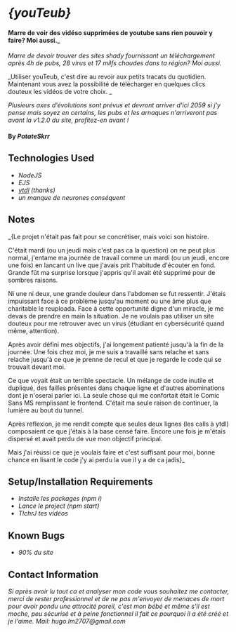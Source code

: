 # _{youTeub}_

#### Marre de voir des vidéso supprimées de youtube sans rien pouvoir y faire? Moi aussi._
_Marre de devoir trouver des sites shady fournissant un téléchargement après 4h de pubs, 28 virus et 17 milfs chaudes dans ta région? Moi aussi._

_Utiliser youTeub, c'est dire au revoir aux petits tracats du quotidien. Maintenant vous avez la possibilité de télécharger en quelques clics douteux les vidéos de votre choix. _

_Plusieurs axes d'évolutions sont prévus et devront arriver d'ici 2059 si j'y pense mais soyez en certains, les pubs et les arnaques n'arriveront pas avant la v1.2.0 du site, profitez-en avant !_

#### By _**PatateSkrr**_

## Technologies Used

* _NodeJS_
* _EJS_
* _[ytdl](https://www.npmjs.com/package/ytdl-core) (thanks)_
* _un manque de neurones conséquent_

## Notes

_{Le projet n'était pas fait pour se concrétiser, mais voici son histoire.

C'était mardi (ou un jeudi mais c'est pas ca la question) on ne peut plus normal, j'entame ma journée de travail comme un mardi (ou un jeudi, encore une fois) en lancant un live que j'avais prit l'habitude d'écouter en fond. Grande fût ma surprise lorsque j'appris qu'il avait été supprimé pour de sombres raisons. 

Ni une ni deux, une grande douleur dans l'abdomen se fut ressentir. J'étais impuissant face à ce problème jusqu'au moment ou une âme plus que charitable le reuploada. Face à cette opportunité digne d'un miracle, je me devais de prendre en main la situation. Je ne voulais pas utiliser un site douteux pour me retrouver avec un virus (étudiant en cybersécurité quand même, attention).

Après avoir défini mes objectifs, j'ai longement patienté jusqu'à la fin de la journée. Une fois chez moi, je me suis a travaillé sans relache et sans relache jusqu'à ce que je prenne de recul et que je regarde le code qui se trouvait devant moi.

Ce que voyait était un terrible spectacle. Un mélange de code inutile et dupliqué, des failles présentes dans chaque ligne et d'autres abominations dont je n'oserai parler ici. La seule chose qui me confortait était le Comic Sans MS remplissant le frontend. C'était ma seule raison de continuer, la lumière au bout du tunnel. 

Après reflexion, je me rendit compte que seules deux lignes (les calls à ytdl) composaient ce que j'étais à la base censé faire.
Encore une fois je m'étais dispersé et avait perdu de vue mon objectif principal.

Mais j'ai réussi ce que je voulais faire et c'est suffisant pour moi, bonne chance en lisant le code j'y ai perdu la vue il y a de ca jadis}_

## Setup/Installation Requirements

* _Installe les packages (npm i)_
* _Lance le project (npm start)_
* _TlchrJ tes vidéos_


## Known Bugs

* _90% du site_

## Contact Information

_Si après avoir lu tout ca et analyser mon code vous souhaitez me contacter, merci de rester professionnel et de ne pas m'envoyer de menaces de mort pour avoir pondu une attrocité pareil, c'est mon bébé et même s'il est moche, peu sécurisé et à peine fonctionnel il fait ce pourquoi il a été créé et je l'aime.
Mail: hugo.lm2707@gmail.com_
